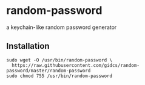 # random-password
a keychain-like random password generator

## Installation
```
sudo wget -O /usr/bin/random-password \
  https://raw.githubusercontent.com/gidcs/random-password/master/random-password
sudo chmod 755 /usr/bin/random-password
```
